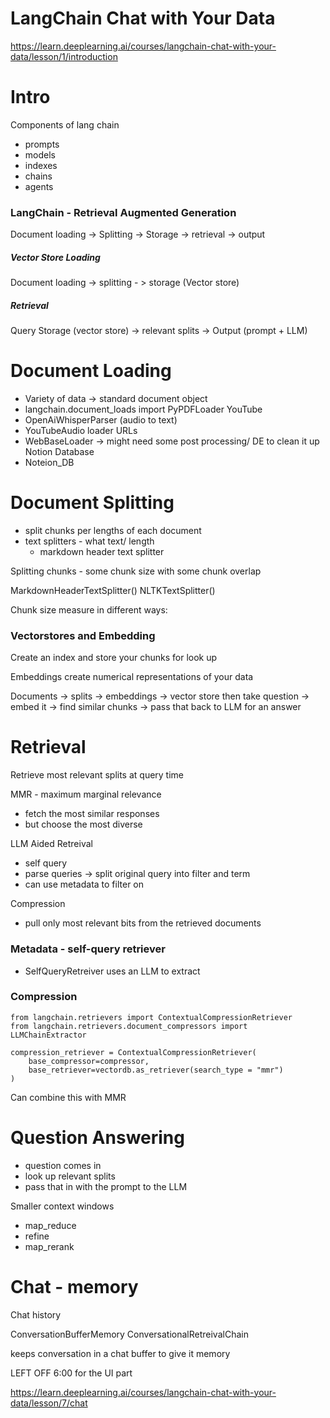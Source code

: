 # LangChain Chat with Your Data

https://learn.deeplearning.ai/courses/langchain-chat-with-your-data/lesson/1/introduction

# Intro
Components of lang chain
- prompts
- models
- indexes
- chains
- agents

### LangChain - Retrieval Augmented Generation

Document loading -> Splitting -> Storage -> retrieval -> output


##### Vector Store Loading
Document loading -> splitting - > storage (Vector store)
##### Retrieval
Query Storage (vector store) -> relevant splits -> Output  (prompt + LLM)


# Document Loading
- Variety of data -> standard document object
- langchain.document_loads import PyPDFLoader
YouTube
- OpenAiWhisperParser (audio to text)
- YouTubeAudio loader
URLs
- WebBaseLoader -> might need some post processing/ DE to clean it up
Notion Database
- Noteion_DB


# Document Splitting
- split chunks per lengths of each document
- text splitters - what text/ length
	- markdown header text splitter

Splitting chunks - some chunk size with some chunk overlap

MarkdownHeaderTextSplitter()
NLTKTextSplitter()

Chunk size measure in different ways:

### Vectorstores and Embedding

Create an index and store your chunks for look up

Embeddings  create numerical representations of your data

Documents -> splits -> embeddings -> vector store
then take question -> embed it -> find similar chunks -> pass that back to LLM for an answer



# Retrieval
Retrieve most relevant splits at query time


MMR - maximum marginal relevance
- fetch the most similar responses
- but choose the most diverse

LLM Aided Retreival
- self query
- parse queries -> split original query into filter and term
- can use metadata to filter on

Compression
- pull only most relevant bits from the retrieved documents

### Metadata - self-query retriever
- SelfQueryRetreiver uses an LLM to extract

### Compression
```
from langchain.retrievers import ContextualCompressionRetriever
from langchain.retrievers.document_compressors import LLMChainExtractor
```

```
compression_retriever = ContextualCompressionRetriever(
    base_compressor=compressor,
    base_retriever=vectordb.as_retriever(search_type = "mmr")
)
```

Can combine this with MMR



# Question Answering
- question comes in
- look up relevant splits
- pass that in with the prompt to the LLM

Smaller context windows
- map_reduce
- refine
- map_rerank

# Chat - memory

Chat history

ConversationBufferMemory
ConversationalRetreivalChain

keeps conversation in a chat buffer to give it memory 


LEFT OFF 6:00 for the UI part


https://learn.deeplearning.ai/courses/langchain-chat-with-your-data/lesson/7/chat


